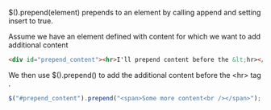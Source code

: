 $().prepend(element) prepends to an element by calling append and setting insert to true.

Assume we have an element defined with content for which we want to add additional content
```html
<div id="prepend_content"><hr>I'll prepend content before the &lt;hr></div>
```


We then use $().prepend() to add the additional content before the &lt;hr> tag .
```js
$("#prepend_content").prepend("<span>Some more content<br /></span>");
```
